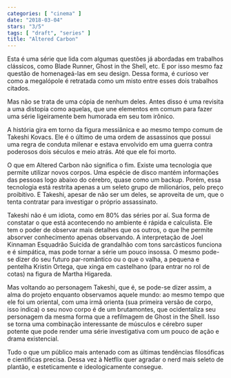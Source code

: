```yaml
---
categories: [ "cinema" ]
date: "2018-03-04"
stars: "3/5"
tags: [ "draft", "series" ]
title: "Altered Carbon"
---
```

Esta é uma série que lida com algumas questões já abordadas em
trabalhos clássicos, como Blade Runner, Ghost in the Shell, etc. E por
isso mesmo faz questão de homenageá-las em seu design. Dessa forma,
é curioso ver como a megalópole é retratada como um misto entre esses
dois trabalhos citados.

Mas não se trata de uma cópia de nenhum deles. Antes disso é uma
revisita a uma distopia como aquelas, que une elementos em comum para
fazer uma série ligeiramente bem humorada em seu tom irônico.

A história gira em torno da figura messiânica e ao mesmo tempo comum de
Takeshi Kovacs. Ele é o último de uma ordem de assassinos que possui
uma regra de conduta milenar e estava envolvido em uma guerra contra
poderosos dois séculos e meio atrás. Até que ele foi morto.

O que em Altered Carbon não significa o fim. Existe uma tecnologia que
permite utilizar novos corpos. Uma espécie de disco mantém informações
das pessoas logo abaixo do cérebro, quase como um backup. Porém, essa
tecnologia está restrita apenas a um seleto grupo de milionários, pelo
preço proibitivo. E Takeshi, apesar de não ser um deles, se aproveita
de um, que o tenta contratar para investigar o próprio assassinato.

Takeshi não é um idiota, como em 80% das séries por aí. Sua
forma de constatar o que está acontecendo no ambiente é rápida e
calculista. Ele tem o poder de observar mais detalhes que os outros, o
que lhe permite absorver conhecimento apenas observando. A interpretação
de Joel Kinnaman Esquadrão Suicida de grandalhão com tons sarcásticos
funciona e é simpática, mas pode tornar a série um pouco insossa. O
mesmo pode-se dizer do seu futuro par-romântico ou o que o valha, a
pequena e pentelha Kristin Ortega, que xinga em castelhano (para entrar
no rol de cotas) na figura de Martha Higareda.

Mas voltando ao personagem Takeshi, que é, se pode-se dizer assim, a
alma do projeto enquanto observamos aquele mundo: ao mesmo tempo que ele
foi um oriental, com uma irmã orienta (sua primeira versão de corpo,
isso indica) o seu novo corpo é de um brutamontes, que ocidentaliza seu
personagem da mesma forma que a refilmagem de Ghost in the Shell. Isso
se torna uma combinação interessante de músculos e cérebro super
potente que pode render uma série investigativa com um pouco de ação
e drama existencial.

Tudo o que um público mais antenado com as últimas tendências
filosóficas e científicas precisa. Dessa vez à Netflix quer agradar o
nerd mais seleto de plantão, e esteticamente e ideologicamente consegue.

